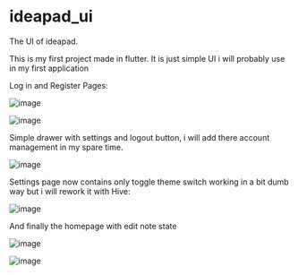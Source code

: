 # ideapad_ui

The UI of ideapad.

This is my first project made in flutter. It is just simple UI i will probably use in my first application

Log in and Register Pages:

![image](https://github.com/Ranpenzo/ideapad_ui/assets/97763066/b161cf7a-29ea-4dd3-b111-d3272e48fbc1)

![image](https://github.com/Ranpenzo/ideapad_ui/assets/97763066/e9dbabde-a3e2-467f-8a7a-c3af677d4ee9)

Simple drawer with settings and logout button, i will add there account management in my spare time.

![image](https://github.com/Ranpenzo/ideapad_ui/assets/97763066/cfb65bbb-0b04-4abf-8bd7-33369995c274)

Settings page now contains only toggle theme switch working in a bit dumb way but i will rework it with Hive:

![image](https://github.com/Ranpenzo/ideapad_ui/assets/97763066/d3fee807-e219-46a6-9e99-d6f91a47f21e)

And finally the homepage with edit note state

![image](https://github.com/Ranpenzo/ideapad_ui/assets/97763066/be863bfc-eb4d-4977-bcca-6ddca755779e)

![image](https://github.com/Ranpenzo/ideapad_ui/assets/97763066/486e75b9-3da8-476f-8de9-77b93787415c)
